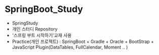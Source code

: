 # SpringBoot_Study
  
- SpringStudy  
- 개인 스터디 Repository  
- '스프링 부트 시작하기'교재 사용
- Practice(개인 프로젝트) : SpringBoot + Gradle + Oracle + BootStrap + JavaScript Plugin(DataTables, FullCalendar, Moment .. )
